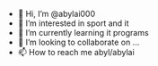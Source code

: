 - 👋 Hi, I’m @abylai000
- 👀 I’m interested in sport and it
- 🌱 I’m currently learning it programs
- 💞️ I’m looking to collaborate on ...
- 📫 How to reach me abyl/abylai

<!---
abylai000/abylai000 is a ✨ special ✨ repository because its `README.md` (this file) appears on your GitHub profile.
You can click the Preview link to take a look at your changes.
--->
